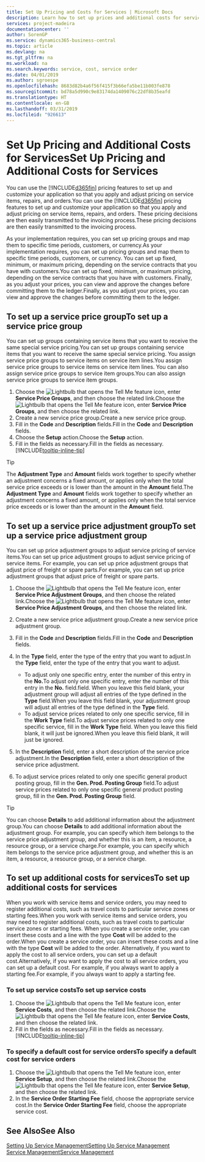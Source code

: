 ```yaml
---
title: Set Up Pricing and Costs for Services | Microsoft Docs
description: Learn how to set up prices and additional costs for services.
services: project-madeira
documentationcenter: ''
author: SorenGP
ms.service: dynamics365-business-central
ms.topic: article
ms.devlang: na
ms.tgt_pltfrm: na
ms.workload: na
ms.search.keywords: service, cost, service order
ms.date: 04/01/2019
ms.author: sgroespe
ms.openlocfilehash: 8683d82b4a6f56f415f3b66efa5be11b003fe878
ms.sourcegitcommit: bd78a5d990c9e83174da1409076c22df8b35eafd
ms.translationtype: HT
ms.contentlocale: en-GB
ms.lasthandoff: 03/31/2019
ms.locfileid: "926613"
---
```

# <a name="set-up-pricing-and-additional-costs-for-services"></a><span data-ttu-id="7b817-103">Set Up Pricing and Additional Costs for Services</span><span class="sxs-lookup"><span data-stu-id="7b817-103">Set Up Pricing and Additional Costs for Services</span></span>
<span data-ttu-id="7b817-104">You can use the [!INCLUDE[d365fin](includes/d365fin_md.md)] pricing features to set up and customize your application so that you apply and adjust pricing on service items, repairs, and orders.</span><span class="sxs-lookup"><span data-stu-id="7b817-104">You can use the [!INCLUDE[d365fin](includes/d365fin_md.md)] pricing features to set up and customize your application so that you apply and adjust pricing on service items, repairs, and orders.</span></span> <span data-ttu-id="7b817-105">These pricing decisions are then easily transmitted to the invoicing process.</span><span class="sxs-lookup"><span data-stu-id="7b817-105">These pricing decisions are then easily transmitted to the invoicing process.</span></span>  
  
<span data-ttu-id="7b817-106">As your implementation requires, you can set up pricing groups and map them to specific time periods, customers, or currency.</span><span class="sxs-lookup"><span data-stu-id="7b817-106">As your implementation requires, you can set up pricing groups and map them to specific time periods, customers, or currency.</span></span> <span data-ttu-id="7b817-107">You can set up fixed, minimum, or maximum pricing, depending on the service contracts that you have with customers.</span><span class="sxs-lookup"><span data-stu-id="7b817-107">You can set up fixed, minimum, or maximum pricing, depending on the service contracts that you have with customers.</span></span> <span data-ttu-id="7b817-108">Finally, as you adjust your prices, you can view and approve the changes before committing them to the ledger.</span><span class="sxs-lookup"><span data-stu-id="7b817-108">Finally, as you adjust your prices, you can view and approve the changes before committing them to the ledger.</span></span>  

## <a name="to-set-up-a-service-price-group"></a><span data-ttu-id="7b817-109">To set up a service price group</span><span class="sxs-lookup"><span data-stu-id="7b817-109">To set up a service price group</span></span>
<span data-ttu-id="7b817-110">You can set up groups containing service items that you want to receive the same special service pricing.</span><span class="sxs-lookup"><span data-stu-id="7b817-110">You can set up groups containing service items that you want to receive the same special service pricing.</span></span> <span data-ttu-id="7b817-111">You assign service price groups to service items on service item lines.</span><span class="sxs-lookup"><span data-stu-id="7b817-111">You assign service price groups to service items on service item lines.</span></span> <span data-ttu-id="7b817-112">You can also assign service price groups to service item groups.</span><span class="sxs-lookup"><span data-stu-id="7b817-112">You can also assign service price groups to service item groups.</span></span>  

1. <span data-ttu-id="7b817-113">Choose the ![Lightbulb that opens the Tell Me feature](media/ui-search/search_small.png "Tell me what you want to do") icon, enter **Service Price Groups**, and then choose the related link.</span><span class="sxs-lookup"><span data-stu-id="7b817-113">Choose the ![Lightbulb that opens the Tell Me feature](media/ui-search/search_small.png "Tell me what you want to do") icon, enter **Service Price Groups**, and then choose the related link.</span></span>  
2. <span data-ttu-id="7b817-114">Create a new service price group.</span><span class="sxs-lookup"><span data-stu-id="7b817-114">Create a new service price group.</span></span>  
3. <span data-ttu-id="7b817-115">Fill in the **Code** and **Description** fields.</span><span class="sxs-lookup"><span data-stu-id="7b817-115">Fill in the **Code** and **Description** fields.</span></span>  
4. <span data-ttu-id="7b817-116">Choose the **Setup** action.</span><span class="sxs-lookup"><span data-stu-id="7b817-116">Choose the **Setup** action.</span></span>  
2. <span data-ttu-id="7b817-117">Fill in the fields as necessary.</span><span class="sxs-lookup"><span data-stu-id="7b817-117">Fill in the fields as necessary.</span></span> [!INCLUDE[tooltip-inline-tip](includes/tooltip-inline-tip_md.md)]  

 > [!Tip]
 > <span data-ttu-id="7b817-118">The **Adjustment Type** and **Amount** fields work together to specify whether an adjustment concerns a fixed amount, or applies only when the total service price exceeds or is lower than the amount in the **Amount** field.</span><span class="sxs-lookup"><span data-stu-id="7b817-118">The **Adjustment Type** and **Amount** fields work together to specify whether an adjustment concerns a fixed amount, or applies only when the total service price exceeds or is lower than the amount in the **Amount** field.</span></span>  

## <a name="to-set-up-a-service-price-adjustment-group"></a><span data-ttu-id="7b817-119">To set up a service price adjustment group</span><span class="sxs-lookup"><span data-stu-id="7b817-119">To set up a service price adjustment group</span></span>  
<span data-ttu-id="7b817-120">You can set up price adjustment groups to adjust service pricing of service items.</span><span class="sxs-lookup"><span data-stu-id="7b817-120">You can set up price adjustment groups to adjust service pricing of service items.</span></span> <span data-ttu-id="7b817-121">For example, you can set up price adjustment groups that adjust price of freight or spare parts.</span><span class="sxs-lookup"><span data-stu-id="7b817-121">For example, you can set up price adjustment groups that adjust price of freight or spare parts.</span></span>  
  
1. <span data-ttu-id="7b817-122">Choose the ![Lightbulb that opens the Tell Me feature](media/ui-search/search_small.png "Tell me what you want to do") icon, enter **Service Price Adjustment Groups**, and then choose the related link.</span><span class="sxs-lookup"><span data-stu-id="7b817-122">Choose the ![Lightbulb that opens the Tell Me feature](media/ui-search/search_small.png "Tell me what you want to do") icon, enter **Service Price Adjustment Groups**, and then choose the related link.</span></span>  
2. <span data-ttu-id="7b817-123">Create a new service price adjustment group.</span><span class="sxs-lookup"><span data-stu-id="7b817-123">Create a new service price adjustment group.</span></span>  
3. <span data-ttu-id="7b817-124">Fill in the **Code** and **Description** fields.</span><span class="sxs-lookup"><span data-stu-id="7b817-124">Fill in the **Code** and **Description** fields.</span></span>  
4. <span data-ttu-id="7b817-125">In the **Type** field, enter the type of the entry that you want to adjust.</span><span class="sxs-lookup"><span data-stu-id="7b817-125">In the **Type** field, enter the type of the entry that you want to adjust.</span></span>  
  
    * <span data-ttu-id="7b817-126">To adjust only one specific entry, enter the number of this entry in the **No.**</span><span class="sxs-lookup"><span data-stu-id="7b817-126">To adjust only one specific entry, enter the number of this entry in the **No.**</span></span> <span data-ttu-id="7b817-127">field.</span><span class="sxs-lookup"><span data-stu-id="7b817-127">field.</span></span> <span data-ttu-id="7b817-128">When you leave this field blank, your adjustment group will adjust all entries of the type defined in the **Type** field.</span><span class="sxs-lookup"><span data-stu-id="7b817-128">When you leave this field blank, your adjustment group will adjust all entries of the type defined in the **Type** field.</span></span>  
    * <span data-ttu-id="7b817-129">To adjust service prices related to only one specific service, fill in the **Work Type** field.</span><span class="sxs-lookup"><span data-stu-id="7b817-129">To adjust service prices related to only one specific service, fill in the **Work Type** field.</span></span> <span data-ttu-id="7b817-130">When you leave this field blank, it will just be ignored.</span><span class="sxs-lookup"><span data-stu-id="7b817-130">When you leave this field blank, it will just be ignored.</span></span>  
  
5. <span data-ttu-id="7b817-131">In the **Description** field, enter a short description of the service price adjustment.</span><span class="sxs-lookup"><span data-stu-id="7b817-131">In the **Description** field, enter a short description of the service price adjustment.</span></span>  
6. <span data-ttu-id="7b817-132">To adjust service prices related to only one specific general product posting group, fill in the **Gen. Prod. Posting Group** field.</span><span class="sxs-lookup"><span data-stu-id="7b817-132">To adjust service prices related to only one specific general product posting group, fill in the **Gen. Prod. Posting Group** field.</span></span>

> [!Tip]
> <span data-ttu-id="7b817-133">You can choose **Details** to add additional information about the adjustment group.</span><span class="sxs-lookup"><span data-stu-id="7b817-133">You can choose **Details** to add additional information about the adjustment group.</span></span> <span data-ttu-id="7b817-134">For example, you can specify which item belongs to the service price adjustment group, and whether this is an item, a resource, a resource group, or a service charge.</span><span class="sxs-lookup"><span data-stu-id="7b817-134">For example, you can specify which item belongs to the service price adjustment group, and whether this is an item, a resource, a resource group, or a service charge.</span></span>  

## <a name="to-set-up-additional-costs-for-services"></a><span data-ttu-id="7b817-135">To set up additional costs for services</span><span class="sxs-lookup"><span data-stu-id="7b817-135">To set up additional costs for services</span></span>
<span data-ttu-id="7b817-136">When you work with service items and service orders, you may need to register additional costs, such as travel costs to particular service zones or starting fees.</span><span class="sxs-lookup"><span data-stu-id="7b817-136">When you work with service items and service orders, you may need to register additional costs, such as travel costs to particular service zones or starting fees.</span></span> <span data-ttu-id="7b817-137">When you create a service order, you can insert these costs and a line with the type **Cost** will be added to the order.</span><span class="sxs-lookup"><span data-stu-id="7b817-137">When you create a service order, you can insert these costs and a line with the type **Cost** will be added to the order.</span></span> <span data-ttu-id="7b817-138">Alternatively, if you want to apply the cost to all service orders, you can set up a default cost.</span><span class="sxs-lookup"><span data-stu-id="7b817-138">Alternatively, if you want to apply the cost to all service orders, you can set up a default cost.</span></span> <span data-ttu-id="7b817-139">For example, if you always want to apply a starting fee.</span><span class="sxs-lookup"><span data-stu-id="7b817-139">For example, if you always want to apply a starting fee.</span></span>
  
### <a name="to-set-up-service-costs"></a><span data-ttu-id="7b817-140">To set up service costs</span><span class="sxs-lookup"><span data-stu-id="7b817-140">To set up service costs</span></span>
1. <span data-ttu-id="7b817-141">Choose the ![Lightbulb that opens the Tell Me feature](media/ui-search/search_small.png "Tell me what you want to do") icon, enter **Service Costs**, and then choose the related link.</span><span class="sxs-lookup"><span data-stu-id="7b817-141">Choose the ![Lightbulb that opens the Tell Me feature](media/ui-search/search_small.png "Tell me what you want to do") icon, enter **Service Costs**, and then choose the related link.</span></span> 
2. <span data-ttu-id="7b817-142">Fill in the fields as necessary.</span><span class="sxs-lookup"><span data-stu-id="7b817-142">Fill in the fields as necessary.</span></span> [!INCLUDE[tooltip-inline-tip](includes/tooltip-inline-tip_md.md)]  

### <a name="to-specify-a-default-cost-for-service-orders"></a><span data-ttu-id="7b817-143">To specify a default cost for service orders</span><span class="sxs-lookup"><span data-stu-id="7b817-143">To specify a default cost for service orders</span></span>
1. <span data-ttu-id="7b817-144">Choose the ![Lightbulb that opens the Tell Me feature](media/ui-search/search_small.png "Tell me what you want to do") icon, enter **Service Setup**, and then choose the related link.</span><span class="sxs-lookup"><span data-stu-id="7b817-144">Choose the ![Lightbulb that opens the Tell Me feature](media/ui-search/search_small.png "Tell me what you want to do") icon, enter **Service Setup**, and then choose the related link.</span></span> 
2. <span data-ttu-id="7b817-145">In the **Service Order Starting Fee** field, choose the appropriate service cost.</span><span class="sxs-lookup"><span data-stu-id="7b817-145">In the **Service Order Starting Fee** field, choose the appropriate service cost.</span></span>

## <a name="see-also"></a><span data-ttu-id="7b817-146">See Also</span><span class="sxs-lookup"><span data-stu-id="7b817-146">See Also</span></span>
[<span data-ttu-id="7b817-147">Setting Up Service Management</span><span class="sxs-lookup"><span data-stu-id="7b817-147">Setting Up Service Management</span></span>](service-setup-service.md)  
[<span data-ttu-id="7b817-148">Service Management</span><span class="sxs-lookup"><span data-stu-id="7b817-148">Service Management</span></span>](service-service.md)  

